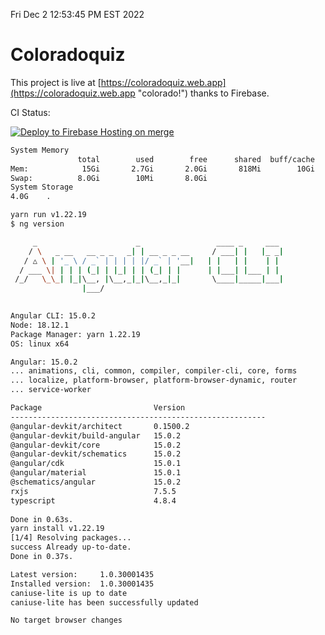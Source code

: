 Fri Dec  2 12:53:45 PM EST 2022

# Coloradoquiz


This project is live at [https://coloradoquiz.web.app](https://coloradoquiz.web.app "colorado!") thanks to Firebase.

CI Status: 

[![Deploy to Firebase Hosting on merge](https://github.com/teamkushal/coloradoquiz/actions/workflows/firebase-hosting-merge.yml/badge.svg)](https://github.com/teamkushal/coloradoquiz/actions/workflows/firebase-hosting-merge.yml)

```bash
System Memory
               total        used        free      shared  buff/cache   available
Mem:            15Gi       2.7Gi       2.0Gi       818Mi        10Gi        11Gi
Swap:          8.0Gi        10Mi       8.0Gi
System Storage
4.0G	.
```
```bash
yarn run v1.22.19
$ ng version

     _                      _                 ____ _     ___
    / \   _ __   __ _ _   _| | __ _ _ __     / ___| |   |_ _|
   / △ \ | '_ \ / _` | | | | |/ _` | '__|   | |   | |    | |
  / ___ \| | | | (_| | |_| | | (_| | |      | |___| |___ | |
 /_/   \_\_| |_|\__, |\__,_|_|\__,_|_|       \____|_____|___|
                |___/
    

Angular CLI: 15.0.2
Node: 18.12.1
Package Manager: yarn 1.22.19
OS: linux x64

Angular: 15.0.2
... animations, cli, common, compiler, compiler-cli, core, forms
... localize, platform-browser, platform-browser-dynamic, router
... service-worker

Package                         Version
---------------------------------------------------------
@angular-devkit/architect       0.1500.2
@angular-devkit/build-angular   15.0.2
@angular-devkit/core            15.0.2
@angular-devkit/schematics      15.0.2
@angular/cdk                    15.0.1
@angular/material               15.0.1
@schematics/angular             15.0.2
rxjs                            7.5.5
typescript                      4.8.4
    
Done in 0.63s.
yarn install v1.22.19
[1/4] Resolving packages...
success Already up-to-date.
Done in 0.37s.
```
```bash
Latest version:     1.0.30001435
Installed version:  1.0.30001435
caniuse-lite is up to date
caniuse-lite has been successfully updated

No target browser changes
```
```bash
